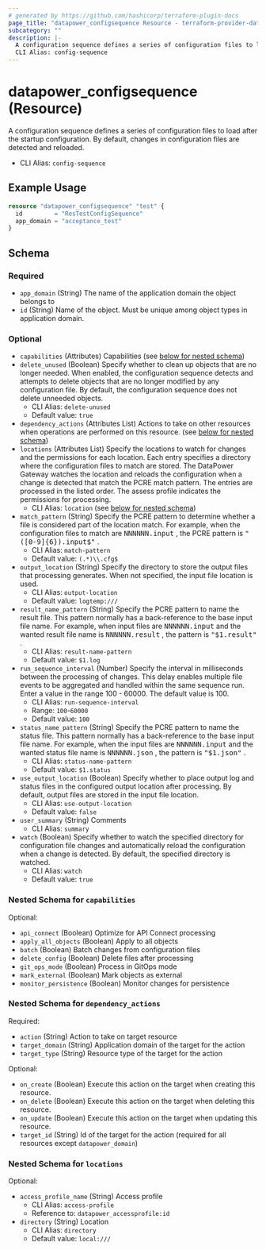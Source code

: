 ```yaml
---
# generated by https://github.com/hashicorp/terraform-plugin-docs
page_title: "datapower_configsequence Resource - terraform-provider-datapower"
subcategory: ""
description: |-
  A configuration sequence defines a series of configuration files to load after the startup configuration. By default, changes in configuration files are detected and reloaded.
  CLI Alias: config-sequence
---
```


# datapower_configsequence (Resource)

A configuration sequence defines a series of configuration files to load after the startup configuration. By default, changes in configuration files are detected and reloaded.
  - CLI Alias: `config-sequence`

## Example Usage

```terraform
resource "datapower_configsequence" "test" {
  id         = "ResTestConfigSequence"
  app_domain = "acceptance_test"
}
```

<!-- schema generated by tfplugindocs -->
## Schema

### Required

- `app_domain` (String) The name of the application domain the object belongs to
- `id` (String) Name of the object. Must be unique among object types in application domain.

### Optional

- `capabilities` (Attributes) Capabilities (see [below for nested schema](#nestedatt--capabilities))
- `delete_unused` (Boolean) Specify whether to clean up objects that are no longer needed. When enabled, the configuration sequence detects and attempts to delete objects that are no longer modified by any configuration file. By default, the configuration sequence does not delete unneeded objects.
  - CLI Alias: `delete-unused`
  - Default value: `true`
- `dependency_actions` (Attributes List) Actions to take on other resources when operations are performed on this resource. (see [below for nested schema](#nestedatt--dependency_actions))
- `locations` (Attributes List) Specify the locations to watch for changes and the permissions for each location. Each entry specifies a directory where the configuration files to match are stored. The DataPower Gateway watches the location and reloads the configuration when a change is detected that match the PCRE match pattern. The entries are processed in the listed order. The assess profile indicates the permissions for processing.
  - CLI Alias: `location` (see [below for nested schema](#nestedatt--locations))
- `match_pattern` (String) Specify the PCRE pattern to determine whether a file is considered part of the location match. For example, when the configuration files to match are <tt>NNNNNN.input</tt> , the PCRE pattern is <tt>"([0-9]{6})\.input$"</tt> .
  - CLI Alias: `match-pattern`
  - Default value: `(.*)\\.cfg$`
- `output_location` (String) Specify the directory to store the output files that processing generates. When not specified, the input file location is used.
  - CLI Alias: `output-location`
  - Default value: `logtemp:///`
- `result_name_pattern` (String) Specify the PCRE pattern to name the result file. This pattern normally has a back-reference to the base input file name. For example, when input files are <tt>NNNNNN.input</tt> and the wanted result file name is <tt>NNNNNN.result</tt> , the pattern is <tt>"$1.result"</tt> .
  - CLI Alias: `result-name-pattern`
  - Default value: `$1.log`
- `run_sequence_interval` (Number) Specify the interval in milliseconds between the processing of changes. This delay enables multiple file events to be aggregated and handled within the same sequence run. Enter a value in the range 100 - 60000. The default value is 100.
  - CLI Alias: `run-sequence-interval`
  - Range: `100`-`60000`
  - Default value: `100`
- `status_name_pattern` (String) Specify the PCRE pattern to name the status file. This pattern normally has a back-reference to the base input file name. For example, when the input files are <tt>NNNNNN.input</tt> and the wanted status file name is <tt>NNNNNN.json</tt> , the pattern is <tt>"$1.json"</tt> .
  - CLI Alias: `status-name-pattern`
  - Default value: `$1.status`
- `use_output_location` (Boolean) Specify whether to place output log and status files in the configured output location after processing. By default, output files are stored in the input file location.
  - CLI Alias: `use-output-location`
  - Default value: `false`
- `user_summary` (String) Comments
  - CLI Alias: `summary`
- `watch` (Boolean) Specify whether to watch the specified directory for configuration file changes and automatically reload the configuration when a change is detected. By default, the specified directory is watched.
  - CLI Alias: `watch`
  - Default value: `true`

<a id="nestedatt--capabilities"></a>
### Nested Schema for `capabilities`

Optional:

- `api_connect` (Boolean) Optimize for API Connect processing
- `apply_all_objects` (Boolean) Apply to all objects
- `batch` (Boolean) Batch changes from configuration files
- `delete_config` (Boolean) Delete files after processing
- `git_ops_mode` (Boolean) Process in GitOps mode
- `mark_external` (Boolean) Mark objects as external
- `monitor_persistence` (Boolean) Monitor changes for persistence


<a id="nestedatt--dependency_actions"></a>
### Nested Schema for `dependency_actions`

Required:

- `action` (String) Action to take on target resource
- `target_domain` (String) Application domain of the target for the action
- `target_type` (String) Resource type of the target for the action

Optional:

- `on_create` (Boolean) Execute this action on the target when creating this resource.
- `on_delete` (Boolean) Execute this action on the target when deleting this resource.
- `on_update` (Boolean) Execute this action on the target when updating this resource.
- `target_id` (String) Id of the target for the action (required for all resources except `datapower_domain`)


<a id="nestedatt--locations"></a>
### Nested Schema for `locations`

Optional:

- `access_profile_name` (String) Access profile
  - CLI Alias: `access-profile`
  - Reference to: `datapower_accessprofile:id`
- `directory` (String) Location
  - CLI Alias: `directory`
  - Default value: `local:///`
